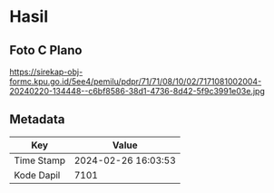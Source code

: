 # Hasil

## Foto C Plano

https://sirekap-obj-formc.kpu.go.id/5ee4/pemilu/pdpr/71/71/08/10/02/7171081002004-20240220-134448--c6bf8586-38d1-4736-8d42-5f9c3991e03e.jpg


## Metadata

| Key        | Value               |
| ---------- | ------------------- |
| Time Stamp | 2024-02-26 16:03:53 |
| Kode Dapil | 7101                |



